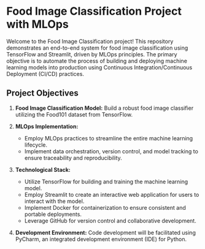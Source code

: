 # Food Image Classification Project with MLOps

Welcome to the Food Image Classification project! This repository demonstrates an end-to-end system for food image classification using TensorFlow and Streamlit, driven by MLOps principles. The primary objective is to automate the process of building and deploying machine learning models into production using Continuous Integration/Continuous Deployment (CI/CD) practices.

## Project Objectives

1. **Food Image Classification Model:**
   Build a robust food image classifier utilizing the Food101 dataset from TensorFlow.

2. **MLOps Implementation:**
   - Employ MLOps practices to streamline the entire machine learning lifecycle.
   - Implement data orchestration, version control, and model tracking to ensure traceability and reproducibility.

3. **Technological Stack:**
   - Utilize TensorFlow for building and training the machine learning model.
   - Employ Streamlit to create an interactive web application for users to interact with the model.
   - Implement Docker for containerization to ensure consistent and portable deployments.
   - Leverage GitHub for version control and collaborative development.

4. **Development Environment:**
   Code development will be facilitated using PyCharm, an integrated development environment (IDE) for Python.

